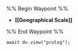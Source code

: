 %% Begin Waypoint %%
- **[[Geographical Scale]]**

%% End Waypoint %%

```dataviewjs
await dv.view("prolog");
```